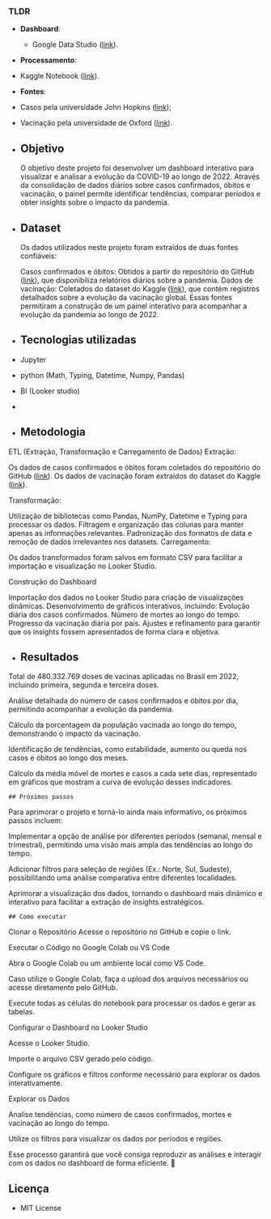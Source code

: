 ### **TLDR**
- **Dashboard**:
  - Google Data Studio ([link](https://lookerstudio.google.com/reporting/33ff63e8-4724-48df-b93b-59c6dbbc824a)).
 - **Processamento**:
  - Kaggle Notebook ([link](https://www.kaggle.com/code/rafaeldeabreu/notebook19411c4008/edit)).
 - **Fontes**:
  - Casos pela universidade John Hopkins ([link](https://github.com/CSSEGISandData/COVID-19/tree/master/csse_covid_19_data/csse_covid_19_daily_reports));
  - Vacinação pela universidade de Oxford ([link](https://covid.ourworldindata.org/data/owid-covid-data.csv)).

  - ## Objetivo
    O objetivo deste projeto foi desenvolver um dashboard interativo para visualizar e analisar a evolução da COVID-19 ao longo de 2022. Através da consolidação de dados diários sobre casos confirmados, óbitos e vacinação, o painel permite identificar tendências, comparar períodos e obter insights sobre o impacto da pandemia.
  - ## Dataset
    Os dados utilizados neste projeto foram extraídos de duas fontes confiáveis:

    Casos confirmados e óbitos: Obtidos a partir do repositório do GitHub ([link](https://github.com/CSSEGISandData/COVID-19/tree/master/csse_covid_19_data/csse_covid_19_daily_reports)), que disponibiliza relatórios diários sobre a pandemia.
    Dados de vacinação: Coletados do dataset do Kaggle ([link](https://covid.ourworldindata.org/data/owid-covid-data.csv)), que contém registros detalhados sobre a evolução da vacinação global.
    Essas fontes permitiram a construção de um painel interativo para acompanhar a evolução da pandemia ao longo de 2022.

   
  - ## Tecnologias utilizadas
  - Jupyter
  - python (Math, Typing, Datetime, Numpy, Pandas)
  - BI (Looker studio)
  - 
  - ## Metodologia
  ETL (Extração, Transformação e Carregamento de Dados)
 Extração:

Os dados de casos confirmados e óbitos foram coletados do repositório do GitHub ([link](https://github.com/CSSEGISandData/COVID-19/tree/master/csse_covid_19_data/csse_covid_19_daily_reports)).
Os dados de vacinação foram extraídos do dataset do Kaggle ([link](https://covid.ourworldindata.org/data/owid-covid-data.csv)).

Transformação:

Utilização de bibliotecas como Pandas, NumPy, Datetime e Typing para processar os dados.
Filtragem e organização das colunas para manter apenas as informações relevantes.
Padronização dos formatos de data e remoção de dados irrelevantes  nos datasets.
Carregamento:

Os dados transformados foram salvos em formato CSV para facilitar a importação e visualização no Looker Studio.

 Construção do Dashboard

Importação dos dados no Looker Studio para criação de visualizações dinâmicas.
Desenvolvimento de gráficos interativos, incluindo:
Evolução diária dos casos confirmados.
Número de mortes ao longo do tempo.
Progresso da vacinação diária por país.
Ajustes e refinamento para garantir que os insights fossem apresentados de forma clara e objetiva.
  

  - ## Resultados
Total de 480.332.769 doses de vacinas aplicadas no Brasil em 2022, incluindo primeira, segunda e terceira doses.

Análise detalhada do número de casos confirmados e óbitos por dia, permitindo acompanhar a evolução da pandemia.

Cálculo da porcentagem da população vacinada ao longo do tempo, demonstrando o impacto da vacinação.

Identificação de tendências, como estabilidade, aumento ou queda nos casos e óbitos ao longo dos meses.

Cálculo da média móvel de mortes e casos a cada sete dias, representado em gráficos que mostram a curva de evolução desses indicadores.

    ## Próximos passos

   Para aprimorar o projeto e torná-lo ainda mais informativo, os próximos passos incluem:

Implementar a opção de análise por diferentes períodos (semanal, mensal e trimestral), permitindo uma visão mais ampla das tendências ao longo do tempo.

Adicionar filtros para seleção de regiões (Ex.: Norte, Sul, Sudeste), possibilitando uma análise comparativa entre diferentes localidades.

Aprimorar a visualização dos dados, tornando o dashboard mais dinâmico e interativo para facilitar a extração de insights estratégicos.

    ## Como executar 
Clonar o Repositório
Acesse o repositório no GitHub e copie o link.

Executar o Código no Google Colab ou VS Code

Abra o Google Colab ou um ambiente local como VS Code.

Caso utilize o Google Colab, faça o upload dos arquivos necessários ou acesse diretamente pelo GitHub.

Execute todas as células do notebook para processar os dados e gerar as tabelas.

 Configurar o Dashboard no Looker Studio
 
Acesse o Looker Studio.

Importe o arquivo CSV gerado pelo código.

Configure os gráficos e filtros conforme necessário para explorar os dados interativamente.

 Explorar os Dados

Analise tendências, como número de casos confirmados, mortes e vacinação ao longo do tempo.

Utilize os filtros para visualizar os dados por períodos e regiões.

Esse processo garantirá que você consiga reproduzir as análises e interagir com os dados no dashboard de forma eficiente. 🚀
    

  ## Licença
    
  - MIT License

